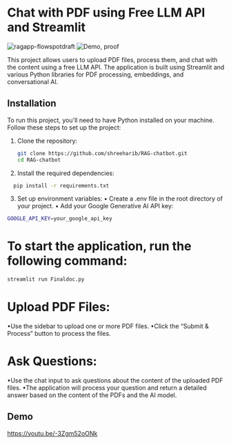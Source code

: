 # Chat with PDF using Free LLM API and Streamlit

![ragapp-flowspotdraft](https://github.com/user-attachments/assets/1ec32f93-f8e5-4b50-8b73-6485fd6536d1)
![Demo, proof](https://github.com/user-attachments/assets/053eb907-6581-4acb-b0ec-32f9094df760)

This project allows users to upload PDF files, process them, and chat with the content using a free LLM API. The application is built using Streamlit and various Python libraries for PDF processing, embeddings, and conversational AI.


## Installation

To run this project, you'll need to have Python installed on your machine. Follow these steps to set up the project:

1. Clone the repository:
   ```bash
   git clone https://github.com/shreeharib/RAG-chatbot.git
   cd RAG-chatbot
   ```
  
2.	Install the required dependencies:
 ```bash
   pip install -r requirements.txt
   ```
3.	Set up environment variables:
	•	Create a .env file in the root directory of your project.
	•	Add your Google Generative AI API key:

   ```bash
 GOOGLE_API_KEY=your_google_api_key
   ```
# To start the application, run the following command:

   ```bash
streamlit run Finaldoc.py
   ```

# Upload PDF Files:
•Use the sidebar to upload one or more PDF files.
•Click the “Submit & Process” button to process the files.

# Ask Questions:
•Use the chat input to ask questions about the content of the uploaded PDF files.
•The application will process your question and return a detailed answer based on the content of the PDFs and the AI model.

## Demo
https://youtu.be/-3Zgm52oONk
